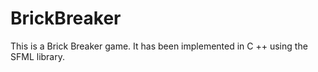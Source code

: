# BrickBreaker

This is a Brick Breaker game. It has been implemented in C ++ using the SFML library.
